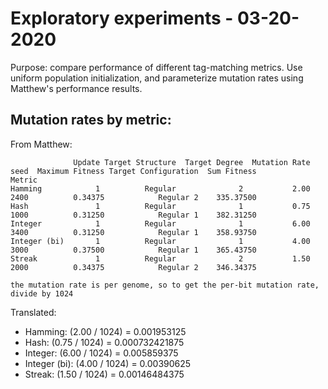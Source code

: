 # Exploratory experiments - 03-20-2020

Purpose: compare performance of different tag-matching metrics. Use uniform population initialization,
and parameterize mutation rates using Matthew's performance results.

## Mutation rates by metric:

From Matthew:

```
              Update Target Structure  Target Degree  Mutation Rate  seed  Maximum Fitness Target Configuration  Sum Fitness
Metric
Hamming            1          Regular              2           2.00  2400          0.34375            Regular 2    335.37500
Hash               1          Regular              1           0.75  1000          0.31250            Regular 1    382.31250
Integer            1          Regular              1           6.00  3400          0.31250            Regular 1    358.93750
Integer (bi)       1          Regular              1           4.00  3000          0.37500            Regular 1    365.43750
Streak             1          Regular              2           1.50  2000          0.34375            Regular 2    346.34375

the mutation rate is per genome, so to get the per-bit mutation rate, divide by 1024
```

Translated:

- Hamming: (2.00 / 1024) = 0.001953125
- Hash: (0.75 / 1024) = 0.000732421875
- Integer: (6.00 / 1024) = 0.005859375
- Integer (bi): (4.00 / 1024) = 0.00390625
- Streak: (1.50 / 1024) = 0.00146484375
